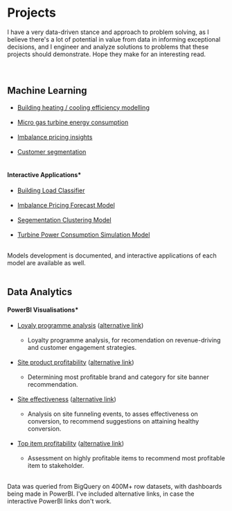 # Projects<br>
I have a very data-driven stance and approach to problem solving, as I believe there's a lot of potential in value from data in informing exceptional decisions, and I engineer and analyze solutions to problems that these projects should demonstrate. Hope they make for an interesting read.<br><br><br>

## Machine Learning<br>
* [Building heating / cooling efficiency modelling](https://github.com/JeffM-Code/PortfolioWork/tree/main/ML/BuildingEnergyEfficiency)<br><br>
* [Micro gas turbine energy consumption](https://github.com/JeffM-Code/PortfolioWork/tree/main/ML/GasTurbineConsumption)<br><br>
* [Imbalance pricing insights](https://github.com/JeffM-Code/PortfolioWork/tree/main/ML/ImbalancePricing)<br><br>
* [Customer segmentation](https://github.com/JeffM-Code/PortfolioWork/tree/main/ML/CustomerSegmentation)<br><br>

#### Interactive Applications*
* [Building Load Classifier](https://github.com/JeffM-Code/BuildingLoadClassifier)<br><br>
* [Imbalance Pricing Forecast Model](https://github.com/JeffM-Code/ImbalancePricingForecastModel)<br><br>
* [Segementation Clustering Model](https://github.com/JeffM-Code/SegementationClusteringModel)<br><br>
* [Turbine Power Consumption Simulation Model](https://github.com/JeffM-Code/TurbinePowerConsumptionSimulationModel)<br><br>

Models development is documented, and interactive applications of each model are available as well.<br><br>

## Data Analytics<br>
#### PowerBI Visualisations*
* [Loyaly programme analysis](https://app.powerbi.com/groups/me/reports/0b10e56a-d2d1-4418-b387-06d9ad8a4b8c/2e91c8ec2eb252b91667?ctid=15830474-cef0-4326-88db-96e5ab019d8a&experience=power-bi) ([alternative link](https://github.com/JeffM-Code/PortfolioWork/blob/main/DataAnalytics/project_reports/loyalty_scheme_analysis.pdf))<br><br>
    * Loyalty programme analysis, for recomendation on revenue-driving and customer engagement strategies.<br><br>
* [Site product profitability](https://app.powerbi.com/groups/me/reports/def9f46c-c714-4df0-a54c-15f2e911065c/2b28c6e510e6d7886e0b?ctid=15830474-cef0-4326-88db-96e5ab019d8a&experience=power-bi&bookmarkGuid=708cb967-f7f5-48bb-b1ec-ebd9ad01e2a5) ([alternative link](https://github.com/JeffM-Code/PortfolioWork/blob/main/DataAnalytics/project_reports/profit_analysis.pdf))<br><br>
    * Determining most profitable brand and category for site banner recommendation.<br><br>
* [Site effectiveness](https://app.powerbi.com/groups/me/reports/08643e90-7e01-43b2-b161-c2f8cc074df5/d49a9e4ae85df4a6f6dc?ctid=15830474-cef0-4326-88db-96e5ab019d8a&experience=power-bi) ([alternative link](https://github.com/JeffM-Code/PortfolioWork/blob/main/DataAnalytics/project_reports/web_analytics_work.pdf))<br><br>
    * Analysis on site funneling events, to asses effectiveness on conversion, to recommend suggestions on attaining healthy conversion.<br><br>
* [Top item profitability](https://app.powerbi.com/groups/me/reports/5dc05b37-0149-4721-934f-407fb3d1eeae/ReportSection?ctid=15830474-cef0-4326-88db-96e5ab019d8a&experience=power-bi) ([alternative link](https://github.com/JeffM-Code/PortfolioWork/blob/main/DataAnalytics/project_reports/item_profitability.pdf))<br><br>
    * Assessment on highly profitable items to recommend most profitable item to stakeholder.<br><br>

Data was queried from BigQuery on 400M+ row datasets, with dashboards being made in PowerBI. I've included alternative links, in case the interactive PowerBI links don't work.<br><br>